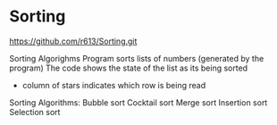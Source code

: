 # Sorting

https://github.com/r613/Sorting.git

Sorting Algorighms
Program sorts lists of numbers (generated by the program)
The code shows the state of the list as its being sorted 
 - column of stars indicates which row is being read 


  Sorting Algorithms:
Bubble sort 
Cocktail sort 
Merge sort 
Insertion sort 
Selection sort 

